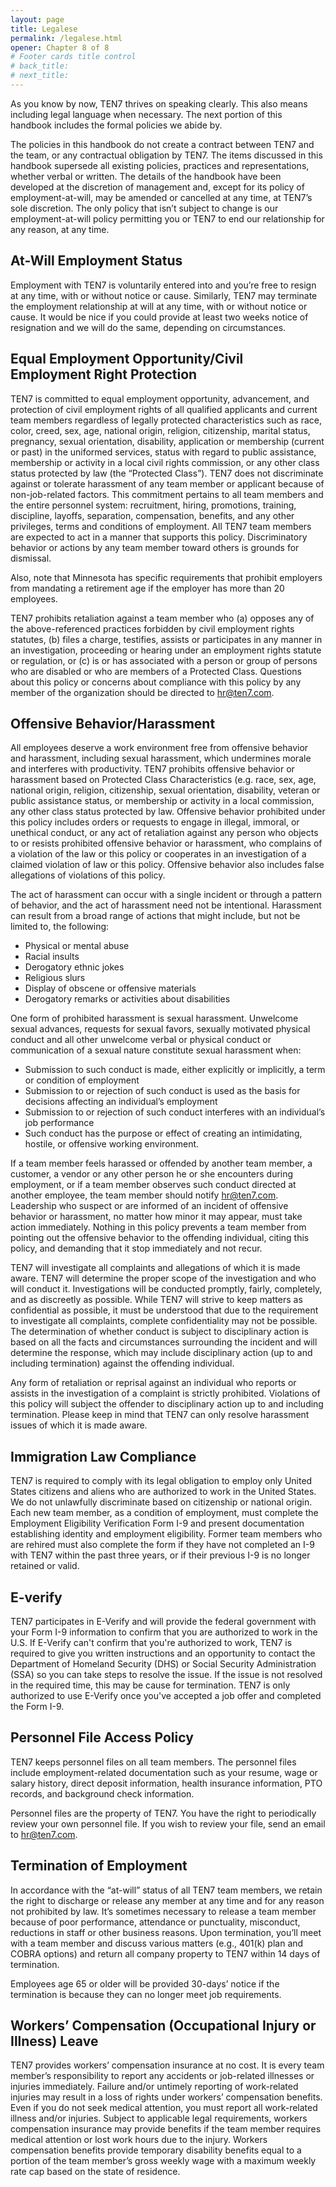 ```yaml
---
layout: page
title: Legalese
permalink: /legalese.html
opener: Chapter 8 of 8
# Footer cards title control
# back_title:
# next_title: 
---
```



As you know by now, TEN7 thrives on speaking clearly. This also means including legal language when necessary. The next portion of this handbook includes the formal policies we abide by.

The policies in this handbook do not create a contract between TEN7 and the team, or any contractual obligation by TEN7. The items discussed in this handbook supersede all existing policies, practices and representations, whether verbal or written. The details of the handbook have been developed at the discretion of management and, except for its policy of employment-at-will, may be amended or cancelled at any time, at TEN7’s sole discretion. The only policy that isn’t subject to change is our employment-at-will policy permitting you or TEN7 to end our relationship for any reason, at any time.

## At-Will Employment Status

Employment with TEN7 is voluntarily entered into and you’re free to resign at any time, with or without notice or cause. Similarly, TEN7 may terminate the employment relationship at will at any time, with or without notice or cause. It would be nice if you could provide at least two weeks notice of resignation and we will do the same, depending on circumstances.

## Equal Employment Opportunity/Civil Employment Right Protection

TEN7 is committed to equal employment opportunity, advancement, and protection of civil employment rights of all qualified applicants and current team members regardless of legally protected characteristics such as race, color, creed, sex, age, national origin, religion, citizenship, marital status, pregnancy, sexual orientation, disability, application or membership (current or past) in the uniformed services, status with regard to public assistance, membership or activity in a local civil rights commission, or any other class status protected by law (the “Protected Class”). TEN7 does not discriminate against or tolerate harassment of any team member or applicant because of non-job-related factors. This commitment pertains to all team members and the entire personnel system: recruitment, hiring, promotions, training, discipline, layoffs, separation, compensation, benefits, and any other privileges, terms and conditions of employment. All TEN7 team members are expected to act in a manner that supports this policy. Discriminatory behavior or actions by any team member toward others is grounds for dismissal.

Also, note that Minnesota has specific requirements that prohibit employers from mandating a retirement age if the employer has more than 20 employees.

TEN7 prohibits retaliation against a team member who (a) opposes any of the above-referenced practices forbidden by civil employment rights statutes, (b) files a charge, testifies, assists or participates in any manner in an investigation, proceeding or hearing under an employment rights statute or regulation, or (c) is or has associated with a person or group of persons who are disabled or who are members of a Protected Class. Questions about this policy or concerns about compliance with this policy by any member of the organization should be directed to [hr@ten7.com](hr@ten7.com).

## Offensive Behavior/Harassment

All employees deserve a work environment free from offensive behavior and harassment, including sexual harassment, which undermines morale and interferes with productivity. TEN7 prohibits offensive behavior or harassment based on Protected Class Characteristics (e.g. race, sex, age, national origin, religion, citizenship, sexual orientation, disability, veteran or public assistance status, or membership or activity in a local commission, any other class status protected by law. Offensive behavior prohibited under this policy includes orders or requests to engage in illegal, immoral, or unethical conduct, or any act of retaliation against any person who objects to or resists prohibited offensive behavior or harassment, who complains of a violation of the law or this policy or cooperates in an investigation of a claimed violation of law or this policy. Offensive behavior also includes false allegations of violations of this policy.

The act of harassment can occur with a single incident or through a pattern of behavior, and the act of harassment need not be intentional. Harassment can result from a broad range of actions that might include, but not be limited to, the following:

* Physical or mental abuse
* Racial insults
* Derogatory ethnic jokes
* Religious slurs
* Display of obscene or offensive materials
* Derogatory remarks or activities about disabilities

One form of prohibited harassment is sexual harassment. Unwelcome sexual advances, requests for sexual favors, sexually motivated physical conduct and all other unwelcome verbal or physical conduct or communication of a sexual nature constitute sexual harassment when:

* Submission to such conduct is made, either explicitly or implicitly, a term or condition of employment
* Submission to or rejection of such conduct is used as the basis for decisions affecting an individual’s employment
* Submission to or rejection of such conduct interferes with an individual’s job performance
* Such conduct has the purpose or effect of creating an intimidating, hostile, or offensive working environment.

If a team member feels harassed or offended by another team member, a customer, a vendor or any other person he or she encounters during employment, or if a team member observes such conduct directed at another employee, the team member should notify [hr@ten7.com](hr@ten7.com). Leadership who suspect or are informed of an incident of offensive behavior or harassment, no matter how minor it may appear, must take action immediately. Nothing in this policy prevents a team member from pointing out the offensive behavior to the offending individual, citing this policy, and demanding that it stop immediately and not recur.

TEN7 will investigate all complaints and allegations of which it is made aware. TEN7 will determine the proper scope of the investigation and who will conduct it. Investigations will be conducted promptly, fairly, completely, and as discreetly as possible. While TEN7 will strive to keep matters as confidential as possible, it must be understood that due to the requirement to investigate all complaints, complete confidentiality may not be possible. The determination of whether conduct is subject to disciplinary action is based on all the facts and circumstances surrounding the incident and will determine the response, which may include disciplinary action (up to and including termination) against the offending individual.

Any form of retaliation or reprisal against an individual who reports or assists in the investigation of a complaint is strictly prohibited. Violations of this policy will subject the offender to disciplinary action up to and including termination. Please keep in mind that TEN7 can only resolve harassment issues of which it is made aware.

## Immigration Law Compliance

TEN7 is required to comply with its legal obligation to employ only United States citizens and aliens who are authorized to work in the United States. We do not unlawfully discriminate based on citizenship or national origin. Each new team member, as a condition of employment, must complete the Employment Eligibility Verification Form I-9 and present documentation establishing identity and employment eligibility. Former team members who are rehired must also complete the form if they have not completed an I-9 with TEN7 within the past three years, or if their previous I-9 is no longer retained or valid.

## E-verify
TEN7 participates in E-Verify and will provide the federal government with your Form I-9 information to confirm that you are authorized to work in the U.S.
If E-Verify can't confirm that you're authorized to work, TEN7 is required to give you written instructions and an opportunity to contact the Department of Homeland Security (DHS) or Social Security Administration (SSA) so you can take steps to resolve the issue. If the issue is not resolved in the required time, this may be cause for termination. TEN7 is only authorized to use E-Verify once you've accepted a job offer and completed the Form I-9.

## Personnel File Access Policy

TEN7 keeps personnel files on all team members. The personnel files include employment-related documentation such as your resume, wage or salary history, direct deposit information, health insurance information, PTO records, and background check information.

Personnel files are the property of TEN7. You have the right to periodically review your own personnel file. If you wish to review your file, send an email to hr@ten7.com.

## Termination of Employment

In accordance with the “at-will” status of all TEN7 team members, we retain the right to discharge or release any member at any time and for any reason not prohibited by law. It’s sometimes necessary to release a team member because of poor performance, attendance or punctuality, misconduct, reductions in staff or other business reasons. Upon termination, you’ll meet with a team member and discuss various matters (e.g., 401(k) plan and COBRA options) and return all company property to TEN7 within 14 days of termination.

Employees age 65 or older will be provided 30-days’ notice if the termination is because they can no longer meet job requirements.

## Workers’ Compensation (Occupational Injury or Illness) Leave

TEN7 provides workers’ compensation insurance at no cost. It is every team member’s responsibility to report any accidents or job-related illnesses or injuries immediately. Failure and/or untimely reporting of work-related injuries may result in a loss of rights under workers’ compensation benefits. Even if you do not seek medical attention, you must report all work-related illness and/or injuries. Subject to applicable legal requirements, workers compensation insurance may provide benefits if the team member requires medical attention or lost work hours due to the injury. Workers compensation benefits provide temporary disability benefits equal to a portion of the team member’s gross weekly wage with a maximum weekly rate cap based on the state of residence.
